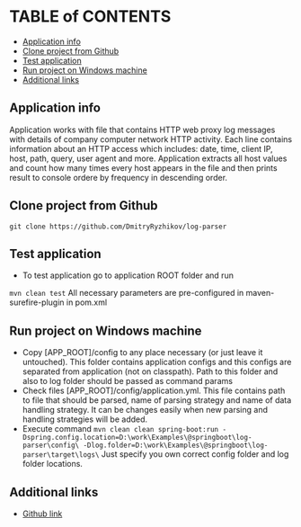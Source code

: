 
# TABLE of CONTENTS
* [Application info](#Application_info)
* [Clone project from Github](#Clone_project_from_Github)
* [Test application](#Test_application)
* [Run project on Windows machine](#Run_project_on_local_machine)
* [Additional links](#Additional_links)

## Application info <a name="Application_info"/>
Application works with file that contains HTTP web proxy log messages with details of company computer network
HTTP activity. Each line contains information about an HTTP access which includes: date, time, client IP,
host, path, query, user agent and more. Application extracts all host values and count how many times every host
appears in the file and then prints result to console ordere by frequency in descending order.

## Clone project from Github <a name="Clone_project_from_Github"/>

`
git clone https://github.com/DmitryRyzhikov/log-parser
`

## Test application<a name="Test_application"/>
* To test application go to application ROOT folder and run

`
mvn clean test
`
All necessary parameters are pre-configured in maven-surefire-plugin in pom.xml

## Run project on Windows machine <a name="Run project on local machine"/>
* Copy [APP_ROOT]/config to any place necessary (or just leave it untouched). This folder contains application
configs and this configs are separated from application (not on classpath). Path to this folder and also to
log folder should be passed as command params
* Check files [APP_ROOT]/config/application.yml. This file contains path to file that should be parsed,
name of parsing strategy and name of data handling strategy. It can be changes easily when new parsing
and handling strategies will be added.
* Execute command
`
mvn clean clean spring-boot:run -Dspring.config.location=D:\work\Examples\@springboot\log-parser\config\ -Dlog.folder=D:\work\Examples\@springboot\log-parser\target\logs\
`
Just specify you own correct config folder and log folder locations.


## Additional links <a name="Additional_links"/>
* [Github link](https://github.com/DmitryRyzhikov/log-parser)

